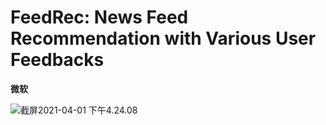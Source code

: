 # FeedRec: News Feed Recommendation with Various User Feedbacks

**微软**



![截屏2021-04-01 下午4.24.08](https://i.loli.net/2021/04/01/sr9CEJQin6zOeW7.png)